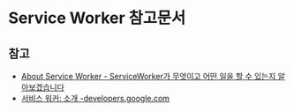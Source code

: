 # Service Worker 참고문서

## 참고
- [About Service Worker - ServiceWorker가 무엇이고 어떤 일을 할 수 있는지 알아보겠습니다](https://medium.com/wasd/service-worker-에-관해서-9c8f9f2f3988)
- [서비스 워커: 소개 -developers.google.com](https://developers.google.com/web/fundamentals/primers/service-workers)